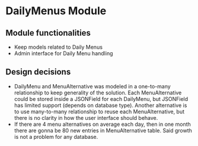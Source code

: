 # DailyMenus Module

## Module functionalities

* Keep models related to Daily Menus
* Admin interface for Daily Menu handling

## Design decisions

* DailyMenu and MenuAlternative was modeled in a one-to-many relationship to keep generality of the solution. Each MenuAlternative could be stored inside a JSONField for each DailyMenu, but JSONField has limited support (depends on database type). Another alternative is to use many-to-many relationship to reuse each MenuAlternative, but there is no clarity in how the user interface should behave.
* If there are 4 menu alternatives on average each day, then in one month there are gonna be 80 new entries in MenuAlternative table. Said growth is not a problem for any database.